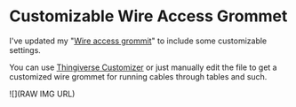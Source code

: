 Customizable Wire Access Grommet
=============================
I've updated my "[Wire access grommit](http://www.thingiverse.com/thing:7902)" to include some customizable settings. 

You can use [Thingiverse Customizer](http://www.thingiverse.com/thing:273159) or just manually edit the file to get a customized wire grommet for running cables through tables and such.

![](RAW IMG URL)